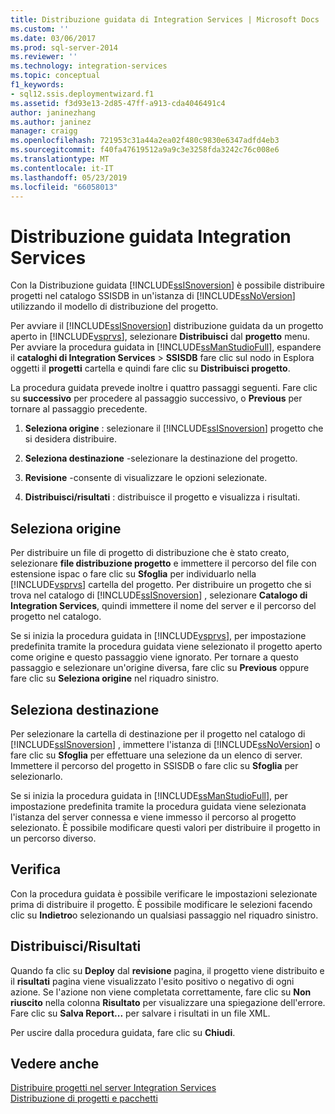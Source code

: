 ```yaml
---
title: Distribuzione guidata di Integration Services | Microsoft Docs
ms.custom: ''
ms.date: 03/06/2017
ms.prod: sql-server-2014
ms.reviewer: ''
ms.technology: integration-services
ms.topic: conceptual
f1_keywords:
- sql12.ssis.deploymentwizard.f1
ms.assetid: f3d93e13-2d85-47ff-a913-cda4046491c4
author: janinezhang
ms.author: janinez
manager: craigg
ms.openlocfilehash: 721953c31a44a2ea02f480c9830e6347adfd4eb3
ms.sourcegitcommit: f40fa47619512a9a9c3e3258fda3242c76c008e6
ms.translationtype: MT
ms.contentlocale: it-IT
ms.lasthandoff: 05/23/2019
ms.locfileid: "66058013"
---
```

# <a name="integration-services-deployment-wizard"></a>Distribuzione guidata Integration Services
  Con la Distribuzione guidata [!INCLUDE[ssISnoversion](../includes/ssisnoversion-md.md)] è possibile distribuire progetti nel catalogo SSISDB in un'istanza di [!INCLUDE[ssNoVersion](../includes/ssnoversion-md.md)] utilizzando il modello di distribuzione del progetto.  
  
 Per avviare il [!INCLUDE[ssISnoversion](../includes/ssisnoversion-md.md)] distribuzione guidata da un progetto aperto in [!INCLUDE[vsprvs](../includes/vsprvs-md.md)], selezionare **Distribuisci** dal **progetto** menu. Per avviare la procedura guidata in [!INCLUDE[ssManStudioFull](../includes/ssmanstudiofull-md.md)], espandere il **cataloghi di Integration Services** > **SSISDB** fare clic sul nodo in Esplora oggetti il **progetti** cartella e quindi fare clic su **Distribuisci progetto**.  
  
 La procedura guidata prevede inoltre i quattro passaggi seguenti. Fare clic su **successivo** per procedere al passaggio successivo, o **Previous** per tornare al passaggio precedente.  
  
1.  **Seleziona origine** : selezionare il [!INCLUDE[ssISnoversion](../includes/ssisnoversion-md.md)] progetto che si desidera distribuire.  
  
2.  **Seleziona destinazione** -selezionare la destinazione del progetto.  
  
3.  **Revisione** -consente di visualizzare le opzioni selezionate.  
  
4.  **Distribuisci/risultati** : distribuisce il progetto e visualizza i risultati.  
  
## <a name="select-source"></a>Seleziona origine  
 Per distribuire un file di progetto di distribuzione che è stato creato, selezionare **file distribuzione progetto** e immettere il percorso del file con estensione ispac o fare clic su **Sfoglia** per individuarlo nella [!INCLUDE[vsprvs](../includes/vsprvs-md.md)] cartella del progetto. Per distribuire un progetto che si trova nel catalogo di [!INCLUDE[ssISnoversion](../includes/ssisnoversion-md.md)] , selezionare **Catalogo di Integration Services**, quindi immettere il nome del server e il percorso del progetto nel catalogo.  
  
 Se si inizia la procedura guidata in [!INCLUDE[vsprvs](../includes/vsprvs-md.md)], per impostazione predefinita tramite la procedura guidata viene selezionato il progetto aperto come origine e questo passaggio viene ignorato. Per tornare a questo passaggio e selezionare un'origine diversa, fare clic su **Previous** oppure fare clic su **Seleziona origine** nel riquadro sinistro.  
  
## <a name="select-destination"></a>Seleziona destinazione  
 Per selezionare la cartella di destinazione per il progetto nel catalogo di [!INCLUDE[ssISnoversion](../includes/ssisnoversion-md.md)] , immettere l'istanza di [!INCLUDE[ssNoVersion](../includes/ssnoversion-md.md)] o fare clic su **Sfoglia** per effettuare una selezione da un elenco di server. Immettere il percorso del progetto in SSISDB o fare clic su **Sfoglia** per selezionarlo.  
  
 Se si inizia la procedura guidata in [!INCLUDE[ssManStudioFull](../includes/ssmanstudiofull-md.md)], per impostazione predefinita tramite la procedura guidata viene selezionata l'istanza del server connessa e viene immesso il percorso al progetto selezionato. È possibile modificare questi valori per distribuire il progetto in un percorso diverso.  
  
## <a name="review"></a>Verifica  
 Con la procedura guidata è possibile verificare le impostazioni selezionate prima di distribuire il progetto. È possibile modificare le selezioni facendo clic su **Indietro**o selezionando un qualsiasi passaggio nel riquadro sinistro.  
  
## <a name="deployresults"></a>Distribuisci/Risultati  
 Quando fa clic su **Deploy** dal **revisione** pagina, il progetto viene distribuito e il **risultati** pagina viene visualizzato l'esito positivo o negativo di ogni azione. Se l'azione non viene completata correttamente, fare clic su **Non riuscito** nella colonna **Risultato** per visualizzare una spiegazione dell'errore. Fare clic su **Salva Report...**  per salvare i risultati in un file XML.  
  
 Per uscire dalla procedura guidata, fare clic su **Chiudi**.  
  
## <a name="see-also"></a>Vedere anche  
 [Distribuire progetti nel server Integration Services](../../2014/integration-services/deploy-projects-to-integration-services-server.md)   
 [Distribuzione di progetti e pacchetti](packages/deploy-integration-services-ssis-projects-and-packages.md)  
  
  

